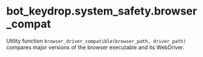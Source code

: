 # bot_keydrop.system_safety.browser_compat

Utility function `browser_driver_compatible(browser_path, driver_path)` compares
major versions of the browser executable and its WebDriver.
